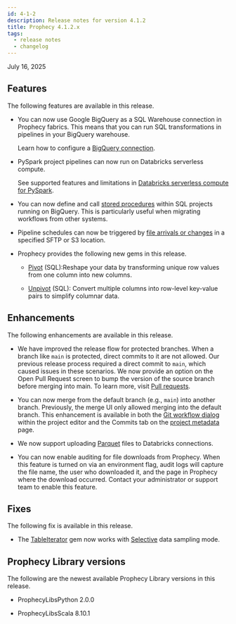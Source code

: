 ```yaml
---
id: 4-1-2
description: Release notes for version 4.1.2
title: Prophecy 4.1.2.x
tags:
  - release notes
  - changelog
---
```


July 16, 2025

## Features

The following features are available in this release.

- You can now use Google BigQuery as a SQL Warehouse connection in Prophecy fabrics. This means that you can run SQL transformations in pipelines in your BigQuery warehouse.

  Learn how to configure a [BigQuery connection](/administration/fabrics/prophecy-fabrics/connections/bigquery).

- PySpark project pipelines can now run on Databricks serverless compute.

  See supported features and limitations in [Databricks serverless compute for PySpark](/administration/fabrics/Spark-fabrics/databricks/databricks-serverless).

- You can now define and call [stored procedures](/analysts/stored-procedure) within SQL projects running on BigQuery. This is particularly useful when migrating workflows from other systems.

- Pipeline schedules can now be triggered by [file arrivals or changes](/analysts/triggers#file-arrival-or-change-trigger) in a specified SFTP or S3 location.

- Prophecy provides the following new gems in this release.

  - [Pivot](/analysts/pivot) (SQL):Reshape your data by transforming unique row values from one column into new columns.

  - [Unpivot](/analysts/unpivot) (SQL): Convert multiple columns into row-level key-value pairs to simplify columnar data.

## Enhancements

The following enhancements are available in this release.

- We have improved the release flow for protected branches. When a branch like `main` is protected, direct commits to it are not allowed. Our previous release process required a direct commit to `main`, which caused issues in these scenarios. We now provide an option on the Open Pull Request screen to bump the version of the source branch before merging into main. To learn more, visit [Pull requests](/engineers/git-pull-requests).

- You can now merge from the default branch (e.g., `main`) into another branch. Previously, the merge UI only allowed merging into the default branch. This enhancement is available in both the [Git workflow dialog](/engineers/git-workflow) within the project editor and the Commits tab on the [project metadata](/projects#metadata) page.

- We now support uploading [Parquet](/analysts/parquet) files to Databricks connections.

- You can now enable auditing for file downloads from Prophecy. When this feature is turned on via an environment flag, audit logs will capture the file name, the user who downloaded it, and the page in Prophecy where the download occurred. Contact your administrator or support team to enable this feature.

## Fixes

The following fix is available in this release.

- The [TableIterator](/engineers/table-iterator/) gem now works with [Selective](/engineers/data-sampling) data sampling mode.

## Prophecy Library versions

The following are the newest available Prophecy Library versions in this release.

- ProphecyLibsPython 2.0.0

- ProphecyLibsScala 8.10.1
